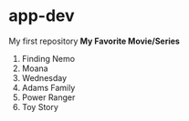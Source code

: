 # app-dev
My first repository
**My Favorite Movie/Series**
1. Finding Nemo
2. Moana
3. Wednesday
4. Adams Family
5. Power Ranger
6. Toy Story
